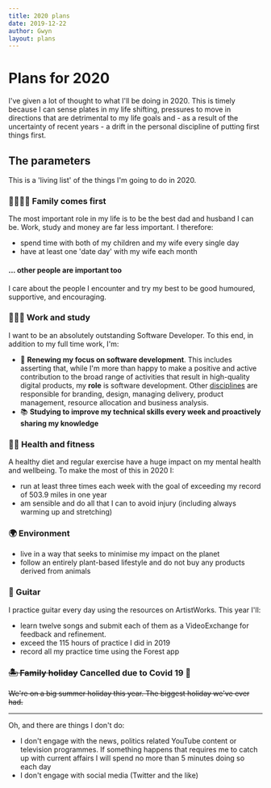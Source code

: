 ```yaml
---
title: 2020 plans
date: 2019-12-22
author: Gwyn
layout: plans
---
```


# Plans for 2020

I've given a lot of thought to what I'll be doing in 2020. This is timely because I can sense plates in my life shifting, pressures to move in directions that are detrimental to my life goals and - as a result of the uncertainty of recent years - a drift in the personal discipline of putting first things first. 

## The parameters

This is a 'living list' of the things I'm going to do in 2020.

### 👨‍👩‍👦‍👦 Family comes first

The most important role in my life is to be the best dad and husband I can be. Work, study and money are far less important. I therefore:
* spend time with both of my children and my wife every single day
* have at least one 'date day' with my wife each month 

#### ... other people are important too

I care about the people I encounter and try my best to be good humoured, supportive, and encouraging.

### 👨🏽‍💻 Work and study

I want to be an absolutely outstanding Software Developer. To this end, in addition to my full time work, I'm:

* 🧭 **Renewing my focus on software development**. This includes asserting that, while I'm more than happy to make a positive and active contribution to the broad range of activities that result in high-quality digital products, my **role** is software development. Other [disciplines](https://www.gov.uk/service-manual/the-team/what-each-role-does-in-service-team) are responsible for branding, design, managing delivery, product management, resource allocation and business analysis.
* 📚 **Studying to improve my technical skills every week and proactively sharing my knowledge**

### 🏃🏽 ‍️Health and fitness

A healthy diet and regular exercise have a huge impact on my mental health and wellbeing. To make the most of this in 2020 I:

- run at least three times each week with the goal of exceeding my record of 503.9 miles in one year
- am sensible and do all that I can to avoid injury (including always warming up and stretching)

### 🌍 Environment

- live in a way that seeks to minimise my impact on the planet
- follow an entirely plant-based lifestyle and do not buy any products derived from animals

### 🎸 Guitar 

I practice guitar every day using the resources on ArtistWorks. This year I'll:
 
* learn twelve songs and submit each of them as a VideoExchange for feedback and refinement.
* exceed the 115 hours of practice I did in 2019
* record all my practice time using the Forest app


### ~~🏝 Family holiday~~ <strong>Cancelled due to Covid 19</strong> 🦠



~~We're on a big summer holiday this year. The biggest holiday we've ever had.~~

-------------------

Oh, and there are things I don't do: 

* I don't engage with the news, politics related YouTube content or television programmes. If something happens that requires me to catch up with current affairs I will spend no more than 5 minutes doing so each day
* I don't engage with social media (Twitter and the like)

